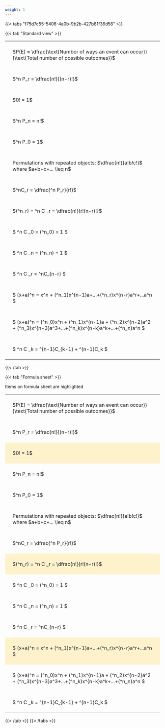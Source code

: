 ```yaml
---
weight: 1
---
```


{{< tabs "f75d7c55-5406-4a0b-9b2b-427b81f36d58" >}}

{{< tab "Standard view" >}}

<style type="text/css">
#T_54e72 th.col_heading {
  text-align: left;
  font-size: 1em;
}
#T_54e72 td {
  text-align: left;
  font-size: 1em;
  padding: 1.5em;
}
</style>
<table id="T_54e72">
  <thead>
  </thead>
  <tbody>
    <tr>
      <td id="T_54e72_row0_col0" class="data row0 col0" >$P(E) = \dfrac{\text{Number of ways an event can occur}}{\text{Total number of possible outcomes}}$</td>
    </tr>
    <tr>
      <td id="T_54e72_row1_col0" class="data row1 col0" >$^n P_r = \dfrac{n!}{(n-r)!}$</td>
    </tr>
    <tr>
      <td id="T_54e72_row2_col0" class="data row2 col0" >$0! = 1$</td>
    </tr>
    <tr>
      <td id="T_54e72_row3_col0" class="data row3 col0" >$^n P_n = n!$</td>
    </tr>
    <tr>
      <td id="T_54e72_row4_col0" class="data row4 col0" >$^n P_0 = 1$</td>
    </tr>
    <tr>
      <td id="T_54e72_row5_col0" class="data row5 col0" >Permutations with repeated objects: $\dfrac{n!}{a!b!c!}$ where $a+b+c+... \leq n$</td>
    </tr>
    <tr>
      <td id="T_54e72_row6_col0" class="data row6 col0" >$^nC_r = \dfrac{^n P_r}{r!}$</td>
    </tr>
    <tr>
      <td id="T_54e72_row7_col0" class="data row7 col0" >$(^n_r) = ^n C _r = \dfrac{n!}{r!(n-r)!}$</td>
    </tr>
    <tr>
      <td id="T_54e72_row8_col0" class="data row8 col0" >$ ^n C _0 = (^n_0) = 1 $</td>
    </tr>
    <tr>
      <td id="T_54e72_row9_col0" class="data row9 col0" >$ ^n C _n = (^n_n) = 1 $</td>
    </tr>
    <tr>
      <td id="T_54e72_row10_col0" class="data row10 col0" >$ ^n C _r = ^nC_{n-r} $</td>
    </tr>
    <tr>
      <td id="T_54e72_row11_col0" class="data row11 col0" >$ (x+a)^n = x^n + (^n_1)x^{n-1}a+...+(^n_r)x^{n-r}a^r+...a^n    $</td>
    </tr>
    <tr>
      <td id="T_54e72_row12_col0" class="data row12 col0" >$ (x+a)^n = (^n_0)x^n + (^n_1)x^{n-1}a + (^n_2)x^{n-2}a^2 + (^n_3)x^{n-3}a^3+...+(^n_k)x^{n-k}a^k+...+(^n_n)a^n $</td>
    </tr>
    <tr>
      <td id="T_54e72_row13_col0" class="data row13 col0" >$ ^n C _k = ^{n-1}C_{k-1} + ^{n-1}C_k $</td>
    </tr>
  </tbody>
</table>
{{< /tab >}}

{{< tab "Formula sheet" >}}

Items on formula sheet are highlighted 
<br>
<style type="text/css">
#T_94021 th.col_heading {
  text-align: left;
  font-size: 1em;
}
#T_94021 td {
  text-align: left;
  font-size: 1em;
  padding: 1.5em;
}
#T_94021_row0_col0, #T_94021_row1_col0, #T_94021_row3_col0, #T_94021_row4_col0, #T_94021_row5_col0, #T_94021_row6_col0, #T_94021_row8_col0, #T_94021_row9_col0, #T_94021_row10_col0, #T_94021_row12_col0, #T_94021_row13_col0 {
  background-color: rgba(0,0,0,0);
}
#T_94021_row2_col0, #T_94021_row7_col0, #T_94021_row11_col0 {
  background-color: rgba(255,194,10, 0.2);
}
</style>
<table id="T_94021">
  <thead>
  </thead>
  <tbody>
    <tr>
      <td id="T_94021_row0_col0" class="data row0 col0" >$P(E) = \dfrac{\text{Number of ways an event can occur}}{\text{Total number of possible outcomes}}$</td>
    </tr>
    <tr>
      <td id="T_94021_row1_col0" class="data row1 col0" >$^n P_r = \dfrac{n!}{(n-r)!}$</td>
    </tr>
    <tr>
      <td id="T_94021_row2_col0" class="data row2 col0" >$0! = 1$</td>
    </tr>
    <tr>
      <td id="T_94021_row3_col0" class="data row3 col0" >$^n P_n = n!$</td>
    </tr>
    <tr>
      <td id="T_94021_row4_col0" class="data row4 col0" >$^n P_0 = 1$</td>
    </tr>
    <tr>
      <td id="T_94021_row5_col0" class="data row5 col0" >Permutations with repeated objects: $\dfrac{n!}{a!b!c!}$ where $a+b+c+... \leq n$</td>
    </tr>
    <tr>
      <td id="T_94021_row6_col0" class="data row6 col0" >$^nC_r = \dfrac{^n P_r}{r!}$</td>
    </tr>
    <tr>
      <td id="T_94021_row7_col0" class="data row7 col0" >$(^n_r) = ^n C _r = \dfrac{n!}{r!(n-r)!}$</td>
    </tr>
    <tr>
      <td id="T_94021_row8_col0" class="data row8 col0" >$ ^n C _0 = (^n_0) = 1 $</td>
    </tr>
    <tr>
      <td id="T_94021_row9_col0" class="data row9 col0" >$ ^n C _n = (^n_n) = 1 $</td>
    </tr>
    <tr>
      <td id="T_94021_row10_col0" class="data row10 col0" >$ ^n C _r = ^nC_{n-r} $</td>
    </tr>
    <tr>
      <td id="T_94021_row11_col0" class="data row11 col0" >$ (x+a)^n = x^n + (^n_1)x^{n-1}a+...+(^n_r)x^{n-r}a^r+...a^n    $</td>
    </tr>
    <tr>
      <td id="T_94021_row12_col0" class="data row12 col0" >$ (x+a)^n = (^n_0)x^n + (^n_1)x^{n-1}a + (^n_2)x^{n-2}a^2 + (^n_3)x^{n-3}a^3+...+(^n_k)x^{n-k}a^k+...+(^n_n)a^n $</td>
    </tr>
    <tr>
      <td id="T_94021_row13_col0" class="data row13 col0" >$ ^n C _k = ^{n-1}C_{k-1} + ^{n-1}C_k $</td>
    </tr>
  </tbody>
</table>
{{< /tab >}}
{{< /tabs >}}